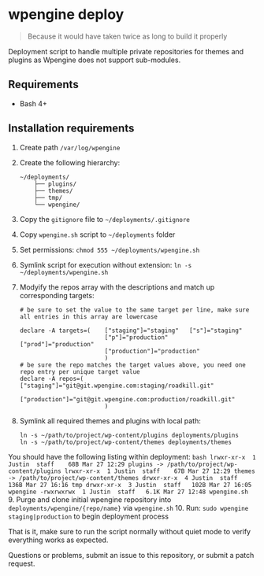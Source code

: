 wpengine deploy
===============
> Because it would have taken twice as long to build it properly

Deployment script to handle multiple private repositories for themes and
plugins as Wpengine does not support sub-modules.

Requirements
------------
- Bash 4+

Installation requirements
-------------------------
1. Create path `/var/log/wpengine`
2. Create the following hierarchy:

	```
	~/deployments/
		├── plugins/
		├── themes/
		├── tmp/
		└── wpengine/
	```
3. Copy the `gitignore` file to `~/deployments/.gitignore`
4. Copy `wpengine.sh` script to `~/deployments` folder
5. Set permissions: `chmod 555 ~/deployments/wpengine.sh`
6. Symlink script for execution without extension: `ln -s ~/deployments/wpengine.sh`
7. Modyify the repos array with the descriptions and match up corresponding targets:
	```
	# be sure to set the value to the same target per line, make sure all entries in this array are lowercase

	declare -A targets=(    ["staging"]="staging"   ["s"]="staging"
	                        ["p"]="production"      ["prod"]="production"
							["production"]="production"
							)
	# be sure the repo matches the target values above, you need one repo entry per unique target value
	declare -A repos=(      ["staging"]="git@git.wpengine.com:staging/roadkill.git"
							["production"]="git@git.wpengine.com:production/roadkill.git"
							)
	```
8. Symlink all required themes and plugins with local path:
	```
	ln -s ~/path/to/project/wp-content/plugins deployments/plugins
	ln -s ~/path/to/project/wp-content/themes deployments/themes
	```
You should have the following listing within deployment:
	```bash
	lrwxr-xr-x  1 Justin  staff    68B Mar 27 12:29 plugins -> /path/to/project/wp-content/plugins
	lrwxr-xr-x  1 Justin  staff    67B Mar 27 12:29 themes -> /path/to/project/wp-content/themes
	drwxr-xr-x  4 Justin  staff   136B Mar 27 16:16 tmp
	drwxr-xr-x  3 Justin  staff   102B Mar 27 16:05 wpengine
	-rwxrwxrwx  1 Justin  staff   6.1K Mar 27 12:48 wpengine.sh
	```
9. Purge and clone initial wpengine repository into `deployments/wpengine/{repo/name}` via `wpengine.sh`
10. Run: `sudo wpengine staging|production` to begin deployment process

That is it, make sure to run the script normally without quiet mode to verify
everything works as expected.

Questions or problems, submit an issue to this repository, or submit a patch
request.
